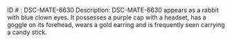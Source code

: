 ID # : DSC-MATE-6630
Description: DSC-MATE-6630 appears as a rabbit with blue clown eyes. It possesses a purple cap with a headset, has a goggle on its forehead, wears a gold earring and is frequently seen carrying a candy stick.